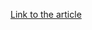 [Link to the article](https://cybersecuritynews.com/threats-actors-weaponize-screenconnect-installers/)
